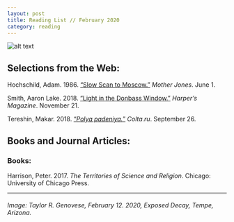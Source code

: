 ```yaml
---
layout: post
title: Reading List // February 2020
category: reading
---
```


![alt text](https://trgenovese.github.io/blog/images/feb20reading.jpg)

## Selections from the Web:
Hochschild, Adam. 1986. [“Slow Scan to Moscow.”](https://www.motherjones.com/politics/1986/06/slow-scan-moscow/) *Mother Jones*. June 1.

Smith, Aaron Lake. 2018. [“Light in the Donbass Window.”](https://harpers.org/blog/2018/11/light-in-the-donbass-window-tankies-and-anti-imperialist-fighters-in-east-ukraine/) *Harper’s Magazine*. November 21.

Tereshin, Makar. 2018. [“*Polya padeniya.*”](https://www.colta.ru/galleries/specials/19230-polya-padeniya?fbclid=IwAR0xO6D5LQWhiphHxf88O7oE-rMphnAQt-YUrGpSnyALbaC1T2GOToZOuNM#ad-image-0) *Colta.ru*. September 26.

## Books and Journal Articles:

### Books:
Harrison, Peter. 2017. *The Territories of Science and Religion*. Chicago: University of Chicago Press.

___
###### Image: Taylor R. Genovese, February 12. 2020, Exposed Decay, Tempe, Arizona.
